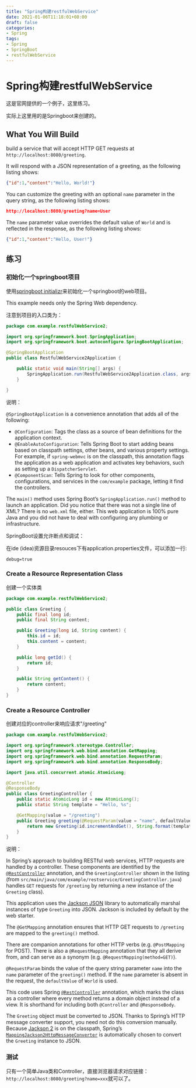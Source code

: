 ```yaml
---
title: "Spring构建restfulWebService"
date: 2021-01-06T11:18:01+08:00
draft: false
categories: 
- Spring
tags:
- Spring
- SpringBoot
- restfulWebService
---
```


# Spring构建restfulWebService

这是官网提供的一个例子，这里练习。

实际上这里用的是Springboot来创建的。

## What You Will Build

build a service that will accept HTTP GET requests at `http://localhost:8080/greeting`.

It will respond with a JSON representation of a greeting, as the following listing shows:

```json
{"id":1,"content":"Hello, World!"}
```

You can customize the greeting with an optional `name` parameter in the query string, as the following listing shows:

```json
http://localhost:8080/greeting?name=User
```

The `name` parameter value overrides the default value of `World` and is reflected in the response, as the following listing shows:

```json
{"id":1,"content":"Hello, User!"}
```

## 练习

### 初始化一个springboot项目

使用[springboot initializr](#https://start.spring.io/)来初始化一个springboot的web项目。

This example needs only the Spring Web dependency.

注意到项目的入口类为：

```java
package com.example.restfulWebService2;

import org.springframework.boot.SpringApplication;
import org.springframework.boot.autoconfigure.SpringBootApplication;

@SpringBootApplication
public class RestfulWebService2Application {

	public static void main(String[] args) {
		SpringApplication.run(RestfulWebService2Application.class, args);
	}

}
```

说明：

`@SpringBootApplication` is a convenience annotation that adds all of the following:

- `@Configuration`: Tags the class as a source of bean definitions for the application context.
- `@EnableAutoConfiguration`: Tells Spring Boot to start adding beans based on classpath settings, other beans, and various property settings. For example, if `spring-webmvc` is on the classpath, this annotation flags the application as a web application and activates key behaviors, such as setting up a `DispatcherServlet`.
- `@ComponentScan`: Tells Spring to look for other components, configurations, and services in the `com/example` package, letting it find the controllers.

The `main()` method uses Spring Boot’s `SpringApplication.run()` method to launch an application. Did you notice that there was not a single line of XML? There is no `web.xml` file, either. This web application is 100% pure Java and you did not have to deal with configuring any plumbing or infrastructure.

SpringBoot设置允许断点和调试：

在ide (idea)资源目录resouces下有application.properties文件，可以添加一行: 

```properties
debug=true
```

### Create a Resource Representation Class

创建一个实体类

```java
package com.example.restfulWebService2;

public class Greeting {
    public final long id;
    public final String content;

    public Greeting(long id, String content) {
        this.id = id;
        this.content = content;
    }

    public long getId() {
        return id;
    }

    public String getContent() {
        return content;
    }
}
```

### Create a Resource Controller

创建对应的controller来响应请求"/greeting"

```java
package com.example.restfulWebService2;

import org.springframework.stereotype.Controller;
import org.springframework.web.bind.annotation.GetMapping;
import org.springframework.web.bind.annotation.RequestParam;
import org.springframework.web.bind.annotation.ResponseBody;

import java.util.concurrent.atomic.AtomicLong;

@Controller
@ResponseBody
public class GreetingController {
    public static AtomicLong id = new AtomicLong();
    public static String template = "Hello, %s";

    @GetMapping(value = "/greeting")
    public Greeting greeting(@RequestParam(value = "name", defaultValue = "world") String name) {
        return new Greeting(id.incrementAndGet(), String.format(template, name));
    }
}
```

说明：

In Spring’s approach to building RESTful web services, HTTP requests are handled by a controller. These components are identified by the [`@RestController`](https://docs.spring.io/spring/docs/current/javadoc-api/org/springframework/web/bind/annotation/RestController.html) annotation, and the `GreetingController` shown in the listing (from `src/main/java/com/example/restservice/GreetingController.java`) handles `GET` requests for `/greeting` by returning a new instance of the `Greeting` class).

This application uses the [Jackson JSON](https://github.com/FasterXML/jackson) library to automatically marshal instances of type `Greeting` into JSON. Jackson is included by default by the web starter.

The `@GetMapping` annotation ensures that HTTP GET requests to `/greeting` are mapped to the `greeting()` method.

 There are companion annotations for other HTTP verbs (e.g. `@PostMapping` for POST). There is also a `@RequestMapping` annotation that they all derive from, and can serve as a synonym (e.g. `@RequestMapping(method=GET)`).

`@RequestParam` binds the value of the query string parameter `name` into the `name` parameter of the `greeting()` method. If the `name` parameter is absent in the request, the `defaultValue` of `World` is used.

This code uses Spring [`@RestController`](https://docs.spring.io/spring/docs/current/javadoc-api/org/springframework/web/bind/annotation/RestController.html) annotation, which marks the class as a controller where every method returns a domain object instead of a view. It is shorthand for including both `@Controller` and `@ResponseBody`.

The `Greeting` object must be converted to JSON. Thanks to Spring’s HTTP message converter support, you need not do this conversion manually. Because [Jackson 2](https://github.com/FasterXML/jackson) is on the classpath, Spring’s [`MappingJackson2HttpMessageConverter`](https://docs.spring.io/spring/docs/current/javadoc-api/org/springframework/http/converter/json/MappingJackson2HttpMessageConverter.html) is automatically chosen to convert the `Greeting` instance to JSON.

### 测试

只有一个简单Java类和Controller，直接浏览器请求对应链接：
`http://localhost:8080/greeting?name=xxx`就可以了。